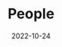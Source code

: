 ---
title: People
date: 2022-10-24

type: landing

sections:
  - block: people
    content:
      title: Meet the Team
      # Choose which groups/teams of users to display.
      #   Edit `user_groups` in each user's profile to add them to one or more of these groups.
      user_groups:
          - Principal Investigators
          - PhD Students
          - MLT Students
          - MIIS Students
      sort_by: Params.last_name
      sort_ascending: true
    design:
      show_interests: false
      show_role: true
      show_social: true
---